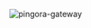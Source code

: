 ![pingora-gateway](https://socialify.git.ci/cheeseforce/pingora-gateway/image?description=1&font=Rokkitt&forks=1&issues=1&language=1&logo=https%3A%2F%2Fraw.githubusercontent.com%2Fkubernetes-sigs%2Fgateway-api%2Frefs%2Fheads%2Frelease-1.2%2Fsite-src%2Fimages%2Flogo%2Flogo.svg&name=1&owner=1&pattern=Floating%20Cogs&pulls=1&stargazers=1&theme=Dark)